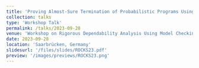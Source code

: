 ```yaml
---
title: 'Proving Almost-Sure Termination of Probabilistic Programs Using Term Rewriting'
collection: talks
type: 'Workshop Talk'
permalink: /talks/2023-09-28
venue: 'Workshop on Rigorous Dependability Analysis Using Model Checking Techniques for Stochastic Systems (ROCKS 2023)'
date: 2023-09-28
location: 'Saarbrücken, Germany'
slidesurl: '/files/slides/ROCKS23.pdf'
preview: '/images/previews/ROCKS23.png'
---
```

